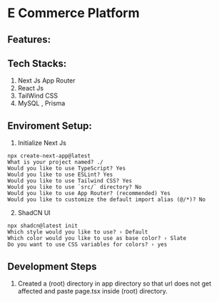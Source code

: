 # E Commerce Platform

## Features:

## Tech Stacks: 
1. Next Js App Router
2. React Js
3. TailWind CSS
4. MySQL , Prisma

## Enviroment Setup:

1. Initialize Next Js
```
npx create-next-app@latest
What is your project named? ./
Would you like to use TypeScript? Yes
Would you like to use ESLint? Yes
Would you like to use Tailwind CSS? Yes
Would you like to use `src/` directory? No
Would you like to use App Router? (recommended) Yes
Would you like to customize the default import alias (@/*)? No
```
2. ShadCN UI
```
npx shadcn@latest init
Which style would you like to use? › Default
Which color would you like to use as base color? › Slate
Do you want to use CSS variables for colors? › yes
```
## Development Steps
1. Created a (root) directory in app directory so that url does not get affected and paste page.tsx inside (root) directory.